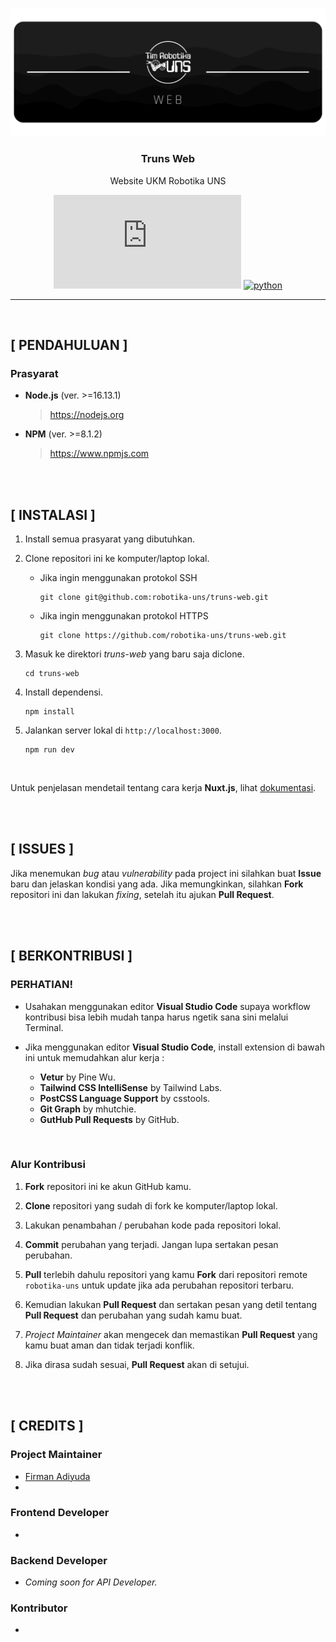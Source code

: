 ![Banner](https://github.com/robotika-uns/truns-web/blob/master/banner.png)

<span align="center">
 
### Truns Web

Website UKM Robotika UNS

[![nuxt.js](https://img.shields.io/badge/Nuxt.js-^2.15.8-brightgreen?logo=nuxt.js)](https://nuxtjs.org/)
[![python](https://img.shields.io/badge/TailwindCSS-^3.0.15-blue?logo=tailwindcss)](https://tailwindcss.com/)

</span>

---

<br>

## [ PENDAHULUAN ]

### Prasyarat
- **Node.js** (ver. >=16.13.1)
   > https://nodejs.org

- **NPM** (ver. >=8.1.2)
   > https://www.npmjs.com

<br><br>

## [ INSTALASI ]

1. Install semua prasyarat yang dibutuhkan.
1. Clone repositori ini ke komputer/laptop lokal.

    - Jika ingin menggunakan protokol SSH
      ```
      git clone git@github.com:robotika-uns/truns-web.git
      ```

    - Jika ingin menggunakan protokol HTTPS
      ```
      git clone https://github.com/robotika-uns/truns-web.git
      ```
      
1. Masuk ke direktori _truns-web_ yang baru saja diclone.
    ```
    cd truns-web
    ```

1. Install dependensi.
    ```
    npm install
    ```

1. Jalankan server lokal di `http://localhost:3000`.
    ```
    npm run dev
    ```

<br>

Untuk penjelasan mendetail tentang cara kerja **Nuxt.js**, lihat [dokumentasi](https://nuxtjs.org).


<br><br>

## [ ISSUES ]
Jika menemukan _bug_ atau _vulnerability_ pada project ini silahkan buat **Issue** baru dan jelaskan kondisi yang ada. Jika memungkinkan, silahkan **Fork** repositori ini dan lakukan _fixing_, setelah itu ajukan **Pull Request**.

<br><br>

## [ BERKONTRIBUSI ]

### PERHATIAN!

- Usahakan menggunakan editor **Visual Studio Code** supaya workflow kontribusi bisa lebih mudah tanpa harus ngetik sana sini melalui Terminal.

- Jika menggunakan editor **Visual Studio Code**, install extension di bawah ini untuk memudahkan alur kerja :

  - **Vetur** by Pine Wu.
  - **Tailwind CSS IntelliSense** by Tailwind Labs.
  - **PostCSS Language Support** by csstools.
  - **Git Graph** by mhutchie.
  - **GutHub Pull Requests** by GitHub.

<br>

### Alur Kontribusi

1. **Fork** repositori ini ke akun GitHub kamu.

1. **Clone** repositori yang sudah di fork ke komputer/laptop lokal.

1. Lakukan penambahan / perubahan kode pada repositori lokal.

1. **Commit** perubahan yang terjadi. Jangan lupa sertakan pesan perubahan.

1. **Pull** terlebih dahulu repositori yang kamu **Fork** dari repositori remote `robotika-uns` untuk update jika ada perubahan repositori terbaru.

1. Kemudian lakukan **Pull Request** dan sertakan pesan yang detil tentang **Pull Request** dan perubahan yang sudah kamu buat.

1. _Project Maintainer_ akan mengecek dan memastikan **Pull Request** yang kamu buat aman dan tidak terjadi konflik.

1. Jika dirasa sudah sesuai, **Pull Request** akan di setujui.

<br><br>

## [ CREDITS ]

### Project Maintainer
- [Firman Adiyuda](https://github.com/firmanadiyuda)
- 

### Frontend Developer
-

### Backend Developer
- _Coming soon for API Developer._

### Kontributor
-